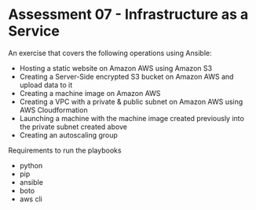 # Assessment 07 - Infrastructure as a Service

An exercise that covers the following operations using Ansible:
  - Hosting a static website on Amazon AWS using Amazon S3
  - Creating a Server-Side encrypted S3 bucket on Amazon AWS and upload data to it
  - Creating a machine image on Amazon AWS
  - Creating a VPC with a private & public subnet on Amazon AWS using AWS Cloudformation
  - Launching a machine with the machine image created previously into the private subnet created above
  - Creating an autoscaling group

Requirements to run the playbooks
* python
* pip
* ansible
* boto
* aws cli

